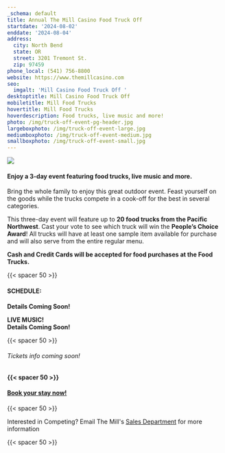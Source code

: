```yaml
---
_schema: default
title: Annual The Mill Casino Food Truck Off
startdate: '2024-08-02'
enddate: '2024-08-04'
address:
  city: North Bend
  state: OR
  street: 3201 Tremont St.
  zip: 97459
phone_local: (541) 756-8800
website: https://www.themillcasino.com
seo:
  imgalt: 'Mill Casino Food Truck Off '
desktoptitle: Mill Casino Food Truck Off
mobiletitle: Mill Food Trucks
hovertitle: Mill Food Trucks
hoverdescription: Food trucks, live music and more!
photo: /img/truck-off-event-pg-header.jpg
largeboxphoto: /img/truck-off-event-large.jpg
mediumboxphoto: /img/truck-off-event-medium.jpg
smallboxphoto: /img/truck-off-event-small.jpg
---
```

![](/img/2408-food-truck-off-save-the-date-header.jpg)

#### **Enjoy a 3-day event featuring food trucks, live music and more.**

Bring the whole family to enjoy this great outdoor event. Feast yourself on the goods while the trucks compete in a cook-off for the best in several categories.

This three-day event will feature up to **20 food trucks from the Pacific Northwest**. Cast your vote to see which truck will win the **People’s Choice Award**! All trucks will have at least one sample item available for purchase and will also serve from the entire regular menu.

**Cash and Credit Cards will be accepted for food purchases at the Food Trucks.**

{{< spacer 50 >}}

#### SCHEDULE:

**Details Coming Soon!**

**LIVE MUSIC!<br>Details Coming Soon!**

{{< spacer 50 >}}

###### Tickets info coming soon!

#### {{< spacer 50 >}}

#### [Book your stay now!](/lodging/)

{{< spacer 50 >}}

Interested in Competing? Email The Mill's [Sales Department](mailto:salesdept@themillcasino.com)&nbsp;for more information

{{< spacer 50 >}}